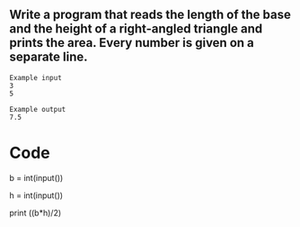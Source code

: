 ## Write a program that reads the length of the base and the height of a right-angled triangle and prints the area. Every number is given on a separate line.

```
Example input
3
5

Example output
7.5
```
# Code

b = int(input())

h = int(input())

print ((b*h)/2)
